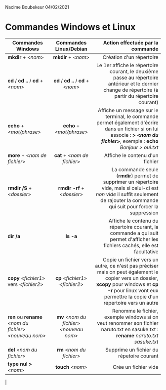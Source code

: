 Nacime Boubekeur
04/02/2021

# Commandes Windows et Linux #

|  Commandes Windows    |  Commandes Linux/Debian  |  Action effectuée par la commande  |
| -| :-: | -: |
|**mkdir** + <*nom*>|  **mkdir** + <*nom*>    | Création d'un répertoire|
| **cd** / **cd ..** / **cd** + <*nom*>|**cd** / **cd ..** / **cd** + <*nom*>|Le 1er affiche le répertoire courant, le deuxième passe au répertoire antérieur et le dernier change de répertoire (à partir du répertoire courant)                                    |
| **echo** + <*mot/phrase*>| **echo** + <*mot/phrase*>|Affiche un message sur le terminal, le commande permet également d'écrire dans un fichier si on lui associe : **> <*nom du fichier*>**, exemple : **echo** *Bonjour* *> oui.txt*|
|**more** + <*nom de fichier*>|**cat** + <*nom de fichier*>|Affiche le contenu d'un fichier|
|**rmdir /S** + <*dossier*>|**rmdir -rf** + <*dossier*>| La commande seule (**rmdir**) permet de supprimer un répertoire vide, mais si celui-ci est *non vide* il suffit seulement de rajouter la commande qui suit pour forcer la suppression
|**dir /a**|**ls -a**|Affiche le contenu du répertoire courant, la commande a qui suit permet d'afficher les fichiers cachés, elle est facultative
|**copy** <*fichier1*> vers <*fichier2*>|**cp** <*fichier1*> <*fichier2*>|Copie un fichier vers un autre, ce n'est pas préciser mais on peut également le copier vers un dossier, **xcopy** pour windows et **cp -r** pour linux vont eux permettre la copie d'un répertoire vers un autre
|**ren** ou **rename** <*nom du fichier*> <*nouveau nom*>|**mv** <*nom du fichier*> <*nouveau nom*>|Renomme le fichier, exemple windows si on veut renommer son fichier naruto.txt en sasuke.txt : **rename** *naruto.txt* *sasuke.txt*
|**del** <*nom du fichier*>|**rm** <*nom du fichier*>|Supprime un fichier du répetoire courant
|**type nul >** <*nom*>|**touch** <*nom*>|Crée un fichier vide
|
